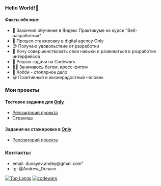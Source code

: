 ### Hello World!👋

#### Факты обо мне:
<ul>
  <li>📘 Закончил обучение в Яндекс Практикуме на курсе "Веб-разработчик"</li>
  <li>📘 Прошел стажировку в digital agency Only</li>
  <li>😍 Получаю удовольствие от разработки</li>
  <li>🧱 Хочу совершенствовать свои навыки и развиваться в разработке интерфейсов</li>
   <li>🧠 Решаю задачи на Codewars</li>
  <li>🏃🏼 Занимаюсь бегом, кросс-фитом</li>
  <li>📐 Хобби - столярное дело</li>
  <li>😀 Позитивный и жизнерадостный человек</li>
</ul>


### Мои проекты
#### Тестовое задание для <a href="https://onlydigital.ru/taplink">Only</a>
- [Репозиторий проекта](https://github.com/Andrey1079/test-task-for-Only)
- [Страница](https://andrey1079.github.io/test-task-for-Only/)

#### Задания на стажировке в <a href="https://onlydigital.ru/taplink">Only</a><br> 
- [Репозиторий проекта](https://github.com/Andrey1079/internship-tasks)
     
 

### Контакты:
<ul>
  <li> email: dunayev.andey@gmail.com"</li>
  <li>tg: @Andrew_Dunaev</li>
</ul>

[![Top Langs](https://github-readme-stats.vercel.app/api/top-langs/?username=Andrey1079&layout=compact)](https://github.com/Andrey1079/github-readme-stats)
[![codewars](https://www.codewars.com/users/Andrey1079/badges/large)](https://www.codewars.com/users/Andrey1079)
